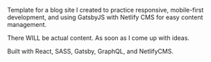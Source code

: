 Template for a blog site I created to practice responsive, mobile-first development, and using GatsbyJS with Netlify CMS for easy content management.

There WILL be actual content. As soon as I come up with ideas.

Built with React, SASS, Gatsby, GraphQL, and NetlifyCMS.
